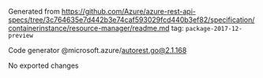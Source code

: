 Generated from https://github.com/Azure/azure-rest-api-specs/tree/3c764635e7d442b3e74caf593029fcd440b3ef82/specification/containerinstance/resource-manager/readme.md tag: `package-2017-12-preview`

Code generator @microsoft.azure/autorest.go@2.1.168

No exported changes